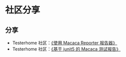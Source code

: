 # 社区分享

## 分享

- Testerhome 社区：[《使用 Macaca Reporter 报告器》](https://testerhome.com/topics/9816)
- Testerhome 社区：[《基于 junit5 的 Macaca 测试报告》](https://testerhome.com/topics/22986)